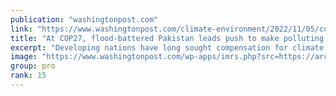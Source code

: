 ```yaml
---
publication: "washingtonpost.com"
link: "https://www.washingtonpost.com/climate-environment/2022/11/05/cop27-summit-egypt-climate-change/"
title: "At COP27, flood-battered Pakistan leads push to make polluting countries pay"
excerpt: "Developing nations have long sought compensation for climate harms. Now, the cost of global warming may be growing too great for rich countries to ignore. "
image: "https://www.washingtonpost.com/wp-apps/imrs.php?src=https://arc-anglerfish-washpost-prod-washpost.s3.amazonaws.com/public/HFVOJSI3MUCIR7LN3CWRBDZGEE.JPG&w=1440"
group: pro
rank: 15
---
```

